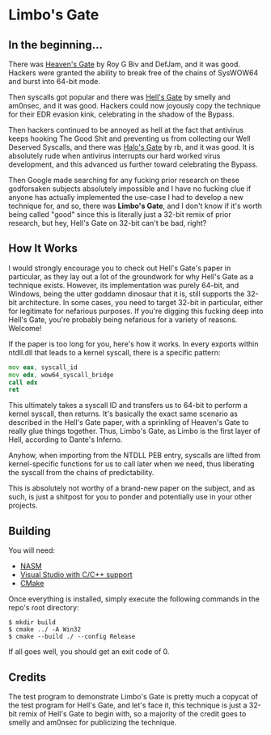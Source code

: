 # Limbo's Gate

## In the beginning...

There was [Heaven's Gate](https://amethyst.systems/zines/valhalla/Valhalla%20%231/articles/HEAVEN.TXT) by Roy G Biv and DefJam, and it was good.
Hackers were granted the ability to break free of the chains of SysWOW64 and burst into 64-bit mode.

Then syscalls got popular and there was [Hell's Gate](https://github.com/am0nsec/HellsGate) by smelly and am0nsec, and it was good. Hackers could now
joyously copy the technique for their EDR evasion kink, celebrating in the shadow of the Bypass.

Then hackers continued to be annoyed as hell at the fact that antivirus keeps hooking The Good Shit and preventing us from collecting our Well 
Deserved Syscalls, and there was [Halo's Gate](https://blog.sektor7.net/#!res/2021/halosgate.md) by rb, and it was good. It is absolutely rude when
antivirus interrupts our hard worked virus development, and this advanced us further toward celebrating the Bypass.

Then Google made searching for any fucking prior research on these godforsaken subjects absolutely impossible and I have no fucking clue if
anyone has actually implemented the use-case I had to develop a new technique for, and so, there was **Limbo's Gate**, and I don't know if it's
worth being called "good" since this is literally just a 32-bit remix of prior research, but hey, Hell's Gate on 32-bit can't be bad, right?

## How It Works

I would strongly encourage you to check out Hell's Gate's paper in particular, as they lay out a lot of the groundwork for why Hell's Gate as a
technique exists. However, its implementation was purely 64-bit, and Windows, being the utter goddamn dinosaur that it is, still supports the
32-bit architecture. In some cases, you need to target 32-bit in particular, either for legitimate for nefarious purposes. If you're digging this
fucking deep into Hell's Gate, you're probably being nefarious for a variety of reasons. Welcome!

If the paper is too long for you, here's how it works. In every exports within ntdll.dll that leads to a kernel syscall, there is a specific
pattern:

```asm
mov eax, syscall_id
mov edx, wow64_syscall_bridge
call edx
ret
```

This ultimately takes a syscall ID and transfers us to 64-bit to perform a kernel syscall, then returns. It's basically the exact same
scenario as described in the Hell's Gate paper, with a sprinkling of Heaven's Gate to really glue things together. Thus, Limbo's Gate,
as Limbo is the first layer of Hell, according to Dante's Inferno.

Anyhow, when importing from the NTDLL PEB entry, syscalls are lifted from kernel-specific functions for us to call later when we need,
thus liberating the syscall from the chains of predictability.

This is absolutely not worthy of a brand-new paper on the subject, and as such, is just a shitpost for you to ponder and potentially use
in your other projects.

## Building

You will need:

* [NASM](https://nasm.us/)
* [Visual Studio with C/C++ support](https://visualstudio.microsoft.com/)
* [CMake](https://cmake.org)

Once everything is installed, simply execute the following commands in the repo's root directory:

```
$ mkdir build
$ cmake ../ -A Win32
$ cmake --build ./ --config Release
```

If all goes well, you should get an exit code of 0.

## Credits

The test program to demonstrate Limbo's Gate is pretty much a copycat of the test program for Hell's Gate, and let's face it, this technique is just a 32-bit remix
of Hell's Gate to begin with, so a majority of the credit goes to smelly and am0nsec for publicizing the technique.
